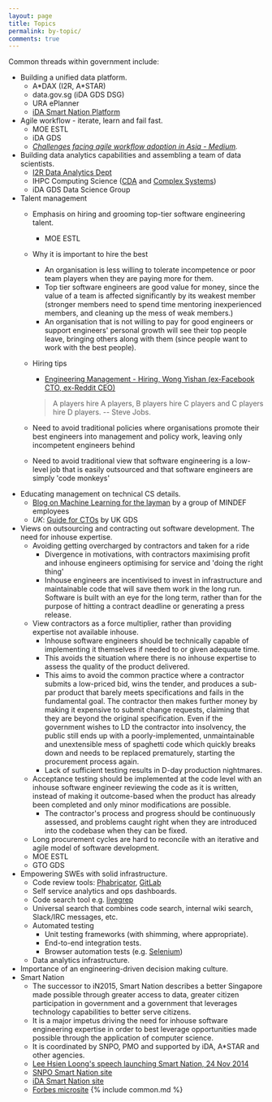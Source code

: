 ```yaml
---
layout: page
title: Topics
permalink: by-topic/
comments: true
---
```


Common threads within government include:

* Building a unified data platform.
    * A\*DAX (I2R, A*STAR)
    * data.gov.sg (iDA GDS DSG)
    * URA ePlanner
    * [iDA Smart Nation Platform](https://www.ida.gov.sg/~/media/Files/About%20Us/Newsroom/Media%20Releases/2014/0617_smartnation/AnnexA_sn.pdf)
* Agile workflow - iterate, learn and fail fast.
    * MOE ESTL
    * iDA GDS
    * *[Challenges facing agile workflow adoption in Asia - Medium](https://medium.com/software-craftmanship/scrum-does-not-work-here-in-asia-72d7bccccb4d).*
* Building data analytics capabilities and assembling a team of data scientists.
    * [I2R Data Analytics Dept](http://datam.i2r.a-star.edu.sg/)
    * IHPC Computing Science ([CDA](http://www.a-star.edu.sg/ihpc/Research/Computing-Science-CS/Cross-disciplinary-Data-intensive-Analytics-CDA-Group/Overview.aspx) and [Complex Systems](http://www.a-star.edu.sg/ihpc/cxsy))
    * iDA GDS Data Science Group
* Talent management
    * Emphasis on hiring and grooming top-tier software engineering talent.
        * MOE ESTL
    * Why it is important to hire the best
        * An organisation is less willing to tolerate incompetence or poor team players when they are paying more for them.
        * Top tier software engineers are good value for money, since the value of a team is affected significantly by its weakest member (stronger members need to spend time mentoring inexperienced members, and cleaning up the mess of weak members.)
        * An organisation that is not willing to pay for good engineers or support engineers' personal growth will see their top people leave, bringing others along with them (since people want to work with the best people).
    * Hiring tips
        * [Engineering Management - Hiring, Wong Yishan (ex-Facebook CTO, ex-Reddit CEO)](http://algeri-wong.com/yishan/engineering-management-hiring.html)

        > A players hire A players, B players hire C players and C players hire D players. -- Steve Jobs.
    * Need to avoid traditional policies where organisations promote their best engineers into management and policy work, leaving only incompetent engineers behind
    * Need to avoid traditional view that software engineering is a low-level job that is easily outsourced and that software engineers are simply 'code monkeys'
* Educating management on technical CS details.
    * [Blog on Machine Learning for the layman](https://annalyzin.wordpress.com/) by a group of MINDEF employees
    * *UK*: [Guide for CTOs](https://www.gov.uk/service-manual/chief-technology-officers) by UK GDS
* Views on outsourcing and contracting out software development. The need for inhouse expertise.
    * Avoiding getting overcharged by contractors and taken for a ride
        * Divergence in motivations, with contractors maximising profit and inhouse engineers optimising for service and 'doing the right thing'
        * Inhouse engineers are incentivised to invest in infrastructure and maintainable code that will save them work in the long run. Software is built with an eye for the long term, rather than for the purpose of hitting a contract deadline or generating a press release.
    * View contractors as a force multiplier, rather than providing expertise not available inhouse.
        * Inhouse software engineers should be technically capable of implementing it themselves if needed to or given adequate time.
        * This avoids the situation where there is no inhouse expertise to assess the quality of the product delivered.
        * This aims to avoid the common practice where a contractor submits a low-priced bid, wins the tender, and produces a sub-par product that barely meets specifications and fails in the fundamental goal. The contractor then makes further money by making it expensive to submit change requests, claiming that they are beyond the original specification. Even if the government wishes to LD the contractor into insolvency, the public still ends up with a poorly-implemented, unmaintainable and unextensible mess of spaghetti code which quickly breaks down and needs to be replaced prematurely, starting the procurement process again.
        * Lack of sufficient testing results in D-day production nightmares.
    * Acceptance testing should be implemented at the code level with an inhouse software engineer reviewing the code as it is written, instead of making it outcome-based when the product has already been completed and only minor modifications are possible.
        * The contractor's process and progress should be continuously assessed, and problems caught right when they are introduced into the codebase when they can be fixed.
    * Long procurement cycles are hard to reconcile with an iterative and agile model of software development.
    * MOE ESTL
    * GTO GDS
* Empowering SWEs with solid infrastructure.
    * Code review tools: [Phabricator](http://phabricator.org/), [GitLab](https://about.gitlab.com/)
    * Self service analytics and ops dashboards.
    * Code search tool e.g. [livegrep](https://github.com/livegrep/livegrep)
    * Universal search that combines code search, internal wiki search, Slack/IRC messages, etc.
    * Automated testing
        * Unit testing frameworks (with shimming, where appropriate).
        * End-to-end integration tests.
        * Browser automation tests (e.g. [Selenium](http://www.seleniumhq.org/))
    * Data analytics infrastructure.
* Importance of an engineering-driven decision making culture.
* Smart Nation
    * The successor to iN2015, Smart Nation describes a better Singapore made possible through greater access to data, greater citizen participation in government and a government that leverages technology capabilities to better serve citizens.
    * It is a major impetus driving the need for inhouse software engineering expertise in order to best leverage opportunities made possible through the application of computer science.
    * It is coordinated by SNPO, PMO and supported by iDA, A\*STAR and other agencies.
    * [Lee Hsien Loong's speech launching Smart Nation, 24 Nov 2014](http://www.pmo.gov.sg/mediacentre/transcript-prime-minister-lee-hsien-loongs-speech-smart-nation-launch-24-november)
    * [SNPO Smart Nation site](http://www.pmo.gov.sg/smartnation)
    * [iDA Smart Nation site](https://www.ida.gov.sg/smartnation)
    * [Forbes microsite](http://www.smartnation-forbes.com/)
{% include common.md %}

